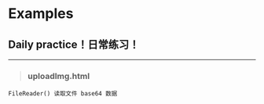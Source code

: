 <!--
  _   _      _ _    __        __         _     _
 | | | | ___| | | __\ \      / /__  _ __| | __| |
 | |_| |/ _ \ | |/ _ \ \ /\ / / _ \| '__| |/ _` |
 |  _  |  __/ | | (_) \ V  V / (_) | |  | | (_| |
 |_| |_|\___|_|_|\___/ \_/\_/ \___/|_|  |_|\__,_|
 -->

# Examples

## **Daily practice！日常练习！**

---

> ### uploadImg.html

```
FileReader() 读取文件 base64 数据
```
